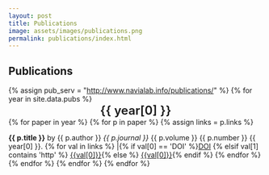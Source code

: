 ```yaml
---
layout: post
title: Publications
image: assets/images/publications.png
permalink: publications/index.html
---
```



<!-- Section for publications. Don't add them here directly. Add new publications to /data/pubs.yaml. The following code reads directly from that file. -->
## Publications

{% assign pub_serv = "http://www.navialab.info/publications/" %}
{% for year in site.data.pubs %}
<span style="display: block; width: 100%; text-align: center; font-size: 18pt; font-weight: 600;">{{ year[0] }}</span>
{% for paper in year %}
{% for p in paper %}
{% assign links = p.links %}

**{{ p.title }}** by {{ p.author }} <i>{{ p.journal }}</i>
  {{ p.volume  }} {{ p.number }} {{ year[0] }}. {% for val in links %} \|{% if val[0] == 'DOI' %}<a href="{{val[1]}}" target="_blank">DOI</a> {% elsif val[1] contains 'http' %} <a href="{{val[1]}}" target="_blank"> {{val[0]}}</a>{% else %} <a href="{{pub_serv}}{{val[1]}}" target="_blank"> {{val[0]}}</a>{% endif %} {% endfor %}{% endfor %}
{% endfor %}
{% endfor %}




